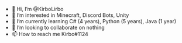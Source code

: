- 👋 Hi, I’m @KirboLirbo
- 👀 I’m interested in Minecraft, Discord Bots, Unity
- 🌱 I’m currently learning C# (4 years), Python (5 years), Java (1 year)
- 💞️ I’m looking to collaborate on nothing
- 📫 How to reach me Kirbo#1124

<!---
KirboLirbo/KirboLirbo is a ✨ special ✨ repository because its `README.md` (this file) appears on your GitHub profile.
You can click the Preview link to take a look at your changes.
--->

